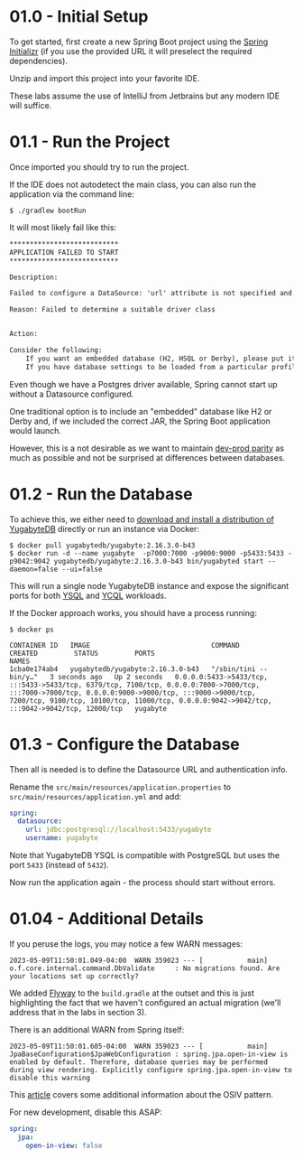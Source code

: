 # 01.0 - Initial Setup

To get started, first create a new Spring Boot project using the [Spring Initializr](https://start.spring.io/#!type=gradle-project&language=java&platformVersion=3.0.7&packaging=jar&jvmVersion=17&groupId=com.yugabyte.labs&artifactId=ysql-testcontainers&name=YSQL%20Testcontainers&description=Labs%20for%20using%20Testcontainers%20with%20Spring%20Boot&packageName=com.yugabyte.labs.ysql.tc&dependencies=web,actuator,data-jpa,testcontainers,flyway,postgresql)
(if you use the provided URL it will preselect the required dependencies).

Unzip and import this project into your favorite IDE.

These labs assume the use of IntelliJ from Jetbrains but any modern IDE will suffice.

# 01.1 - Run the Project

Once imported you should try to run the project.

If the IDE does not autodetect the main class, you can also run the application via the command line:

```shell
$ ./gradlew bootRun
```

It will most likely fail like this:

```txt
***************************
APPLICATION FAILED TO START
***************************

Description:

Failed to configure a DataSource: 'url' attribute is not specified and no embedded datasource could be configured.

Reason: Failed to determine a suitable driver class


Action:

Consider the following:
	If you want an embedded database (H2, HSQL or Derby), please put it on the classpath.
	If you have database settings to be loaded from a particular profile you may need to activate it (no profiles are currently active).
```

Even though we have a Postgres driver available, Spring cannot start up without a Datasource configured.

One traditional option is to include an "embedded" database like H2 or Derby and, if we included the correct JAR, the
Spring Boot application would launch.

However, this is a not desirable as we want to maintain [dev-prod parity](https://12factor.net/dev-prod-parity) as much
as possible and not be surprised at differences between databases.

# 01.2 - Run the Database

To achieve this, we either need to [download and install a distribution of YugabyteDB](https://download.yugabyte.com/)
directly or run an instance via Docker:

```shell
$ docker pull yugabytedb/yugabyte:2.16.3.0-b43
$ docker run -d --name yugabyte  -p7000:7000 -p9000:9000 -p5433:5433 -p9042:9042 yugabytedb/yugabyte:2.16.3.0-b43 bin/yugabyted start --daemon=false --ui=false
```

This will run a single node YugabyteDB instance and expose the significant ports for both [YSQL](https://docs.yugabyte.com/stable/api/ysql/)
and [YCQL](https://docs.yugabyte.com/stable/api/ycql/) workloads.

If the Docker approach works, you should have a process running:

```
$ docker ps

CONTAINER ID   IMAGE                              COMMAND                  CREATED         STATUS         PORTS                                                                                                                                                                                                                                                 NAMES
1cba0e174ab4   yugabytedb/yugabyte:2.16.3.0-b43   "/sbin/tini -- bin/y…"   3 seconds ago   Up 2 seconds   0.0.0.0:5433->5433/tcp, :::5433->5433/tcp, 6379/tcp, 7100/tcp, 0.0.0.0:7000->7000/tcp, :::7000->7000/tcp, 0.0.0.0:9000->9000/tcp, :::9000->9000/tcp, 7200/tcp, 9100/tcp, 10100/tcp, 11000/tcp, 0.0.0.0:9042->9042/tcp, :::9042->9042/tcp, 12000/tcp   yugabyte
```

# 01.3 - Configure the Database

Then all is needed is to define the Datasource URL and authentication info.

Rename the `src/main/resources/application.properties` to `src/main/resources/application.yml` and add:

```yaml
spring:
  datasource:
    url: jdbc:postgresql://localhost:5433/yugabyte
    username: yugabyte
```

Note that YugabyteDB YSQL is compatible with PostgreSQL but uses the port `5433` (instead of `5432`).

Now run the application again - the process should start without errors.

# 01.04 - Additional Details

If you peruse the logs, you may notice a few WARN messages:

```text
2023-05-09T11:50:01.049-04:00  WARN 359023 --- [           main] o.f.core.internal.command.DbValidate     : No migrations found. Are your locations set up correctly?
```

We added [Flyway](https://flywaydb.org/) to the `build.gradle` at the outset and this is just highlighting the fact that
we haven't configured an actual migration (we'll address that in the labs in section 3).

There is an additional WARN from Spring itself:

```text
2023-05-09T11:50:01.605-04:00  WARN 359023 --- [           main] JpaBaseConfiguration$JpaWebConfiguration : spring.jpa.open-in-view is enabled by default. Therefore, database queries may be performed during view rendering. Explicitly configure spring.jpa.open-in-view to disable this warning
```

This [article](https://www.baeldung.com/spring-open-session-in-view) covers some additional information about the OSIV
pattern.

For new development, disable this ASAP:

```yaml
spring:
  jpa:
    open-in-view: false
```